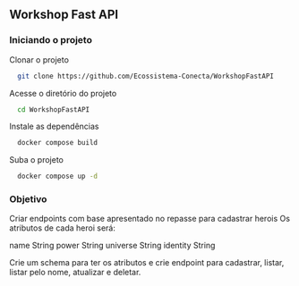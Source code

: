 
## Workshop Fast API

### Iniciando o projeto

Clonar o projeto

```bash
  git clone https://github.com/Ecossistema-Conecta/WorkshopFastAPI
```

Acesse o diretório do projeto

```bash
  cd WorkshopFastAPI
```

Instale as dependências

```bash
  docker compose build
```

Suba o projeto

```bash
  docker compose up -d
```

### Objetivo
 
Criar endpoints com base apresentado no repasse para cadastrar herois
Os atributos de cada heroi será:
 
name String
power String
universe String
identity String
 
Crie um schema para ter os atributos e crie endpoint para cadastrar, listar, listar pelo nome, atualizar e deletar.

